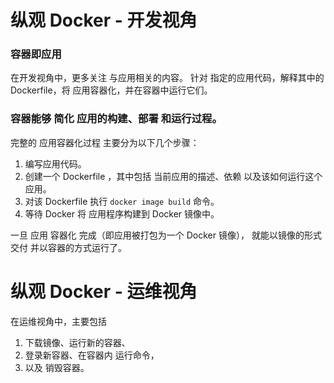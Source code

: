
# 纵观 Docker - 开发视角


### 容器即应用
在开发视角中，更多关注  与应用相关的内容。
针对  指定的应用代码，解释其中的 Dockerfile，将 应用容器化，并在容器中运行它们。




### 容器能够  简化   应用的构建、部署  和运行过程。
完整的  应用容器化过程   主要分为以下几个步骤：
1. 编写应用代码。
2. 创建一个 Dockerfile ，其中包括   当前应用的描述、依赖   以及该如何运行这个应用。
3. 对该 Dockerfile 执行 `docker image build` 命令。
4. 等待 Docker 将    应用程序构建到 Docker 镜像中。

一旦  应用  容器化 完成（即应用被打包为一个 Docker 镜像），    就能以镜像的形式  交付  并以容器的方式运行了。







# 纵观 Docker - 运维视角


在运维视角中，主要包括  

1. 下载镜像、运行新的容器、  
2. 登录新容器、在容器内  运行命令，  
3. 以及  销毁容器。  


